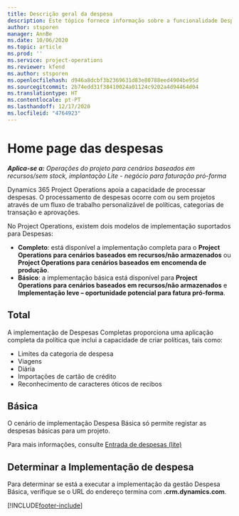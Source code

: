 ```yaml
---
title: Descrição geral da despesa
description: Este tópico fornece informação sobre a funcionalidade Despesa no Project Operations.
author: stsporen
manager: AnnBe
ms.date: 10/06/2020
ms.topic: article
ms.prod: ''
ms.service: project-operations
ms.reviewer: kfend
ms.author: stsporen
ms.openlocfilehash: d946a8dcbf3b2369631d83e80788eed4904be95d
ms.sourcegitcommit: 2b74edd31f38410024a01124c9202a4d94464d04
ms.translationtype: HT
ms.contentlocale: pt-PT
ms.lasthandoff: 12/17/2020
ms.locfileid: "4764923"
---
```

# <a name="expense-home-page"></a>Home page das despesas

_**Aplica-se a:** Operações do projeto para cenários baseados em recursos/sem stock, implantação Lite - negócio para faturação pró-forma_


Dynamics 365 Project Operations apoia a capacidade de processar despesas. O processamento de despesas ocorre com ou sem projetos através de um fluxo de trabalho personalizável de políticas, categorias de transação e aprovações.

No Project Operations, existem dois modelos de implementação suportados para Despesas: 

- **Completo**: está disponível a implementação completa para o **Project Operations para cenários baseados em recursos/não armazenados** ou **Project Operations para cenários baseados em encomenda de produção**.
- **Básico**: a implementação básica está disponível para **Project Operations para cenários baseados em recursos/não armazenados** e **Implementação leve – oportunidade potencial para fatura pró-forma**.

## <a name="full"></a>Total 
A implementação de Despesas Completas proporciona uma aplicação completa da política que inclui a capacidade de criar políticas, tais como:

  - Limites da categoria de despesa
  - Viagens
  - Diária
  - Importações de cartão de crédito
  - Reconhecimento de caracteres óticos de recibos

## <a name="basic"></a>Básica 
O cenário de implementação Despesa Básica só permite registar as despesas básicas para um projeto. 

Para mais informações, consulte [Entrada de despesas (lite)](basic-expense.md)

## <a name="determine-your-expense-deployment"></a>Determinar a Implementação de despesa
Para determinar se está a executar a implementação da gestão Despesa Básica, verifique se o URL do endereço termina com **.crm.dynamics.com**. 


[!INCLUDE[footer-include](../includes/footer-banner.md)]
